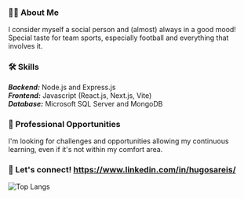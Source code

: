 ### 👦🏻 About Me
I consider myself a social person and (almost) always in a good mood! Special taste for team sports, especially football and everything that involves it.

### 🛠️ Skills
***Backend:*** Node.js and Express.js  
***Frontend:*** Javascript (React.js, Next.js, Vite)  
***Database:*** Microsoft SQL Server and MongoDB

### 💼 Professional Opportunities
I'm looking for challenges and opportunities allowing my continuous learning, even if it's not within my comfort area.

### 🔗 Let's connect! https://www.linkedin.com/in/hugosareis/

<!-- [![Anurag's GitHub stats](https://github-readme-stats.vercel.app/api?username=hreis00&show_icons=true&theme=radical)](https://github.com/anuraghazra/github-readme-stats) -->
![Top Langs](https://github-readme-stats.vercel.app/api/top-langs/?username=hreis00&layout=compact&theme=radical)
